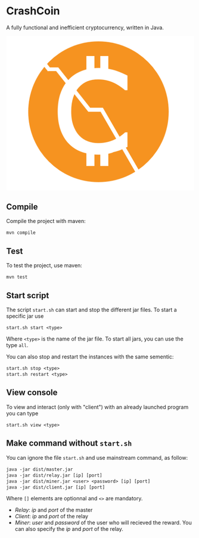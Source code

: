 # CrashCoin
A fully functional and inefficient cryptocurrency, written in Java.

![logo](./docs/logo.png "CrashCoin™")

## Compile
Compile the project with maven:
```
mvn compile
```

## Test
To test the project, use maven:
```
mvn test
```

## Start script
The script `start.sh` can start and stop the different jar files.  To start a specific jar use
```
start.sh start <type>
```
Where `<type>` is the name of the jar file.  To start all jars, you can use the type `all`.            
             
You can also stop and restart the instances with the same sementic: 
```
start.sh stop <type>
start.sh restart <type>
```

## View console
To view and interact (only with "client") with an already launched program you can type
```
start.sh view <type>
```

## Make command without `start.sh`
You can ignore the file `start.sh` and use mainstream command, as follow:
```
java -jar dist/master.jar
java -jar dist/relay.jar [ip] [port]
java -jar dist/miner.jar <user> <password> [ip] [port]
java -jar dist/client.jar [ip] [port]
```
Where `[]` elements are optionnal and `<>` are mandatory.      

- *Relay*: _ip_ and _port_ of the master      
- *Client*: _ip_ and _port_ of the relay      
- *Miner*: _user_ and _password_ of the user who will recieved the reward.  You can also specify the _ip_ and _port_ of the relay.      
